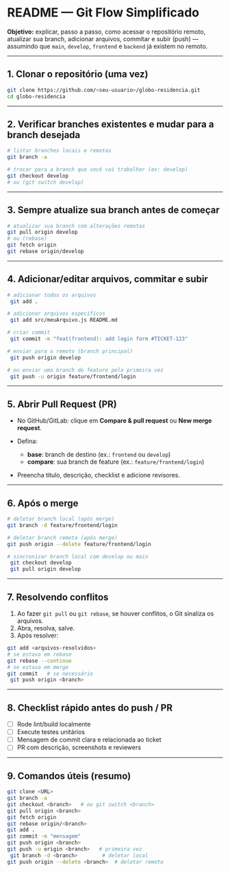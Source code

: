 # README — Git Flow Simplificado

**Objetivo:** explicar, passo a passo, como acessar o repositório remoto, atualizar sua branch, adicionar arquivos, commitar e subir (push) — assumindo que `main`, `develop`, `frontend` e `backend` já existem no remoto.

---

## 1. Clonar o repositório (uma vez)

```bash
git clone https://github.com/<seu-usuario>/globo-residencia.git
cd globo-residencia
```

---

## 2. Verificar branches existentes e mudar para a branch desejada

```bash
# listar branches locais e remotas
git branch -a

# trocar para a branch que você vai trabalhar (ex: develop)
git checkout develop
# ou (git switch develop)
```

---

## 3. Sempre atualize sua branch antes de começar

```bash
# atualizar sua branch com alterações remotas
git pull origin develop
# ou (rebase)
git fetch origin
git rebase origin/develop
```

---

## 4. Adicionar/editar arquivos, commitar e subir

```bash
# adicionar todos os arquivos
 git add .

# adicionar arquivos específicos
 git add src/meuArquivo.js README.md

# criar commit
 git commit -m "feat(frontend): add login form #TICKET-123"

# enviar para o remoto (branch principal)
 git push origin develop

# ou enviar uma branch de feature pela primeira vez
 git push -u origin feature/frontend/login
```

---

## 5. Abrir Pull Request (PR)

* No GitHub/GitLab: clique em **Compare & pull request** ou **New merge request**.
* Defina:

  * **base**: branch de destino (ex.: `frontend` ou `develop`)
  * **compare**: sua branch de feature (ex.: `feature/frontend/login`)
* Preencha título, descrição, checklist e adicione revisores.

---

## 6. Após o merge

```bash
# deletar branch local (após merge)
git branch -d feature/frontend/login

# deletar branch remota (após merge)
git push origin --delete feature/frontend/login

# sincronizar branch local com develop ou main
 git checkout develop
 git pull origin develop
```

---

## 7. Resolvendo conflitos

1. Ao fazer `git pull` ou `git rebase`, se houver conflitos, o Git sinaliza os arquivos.
2. Abra, resolva, salve.
3. Após resolver:

```bash
git add <arquivos-resolvidos>
# se estava em rebase
git rebase --continue
# se estava em merge
git commit   # se necessário
 git push origin <branch>
```

---

## 8. Checklist rápido antes do push / PR

* [ ] Rode lint/build localmente
* [ ] Execute testes unitários
* [ ] Mensagem de commit clara e relacionada ao ticket
* [ ] PR com descrição, screenshots e reviewers

---

## 9. Comandos úteis (resumo)

```bash
git clone <URL>
git branch -a
git checkout <branch>   # ou git switch <branch>
git pull origin <branch>
git fetch origin
git rebase origin/<branch>
git add .
git commit -m "mensagem"
git push origin <branch>
git push -u origin <branch>   # primeira vez
 git branch -d <branch>        # deletar local
git push origin --delete <branch>  # deletar remoto
```
